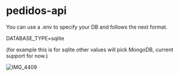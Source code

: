 # pedidos-api

You can use a .env to specify your DB and follows the next format.

DATABASE_TYPE=sqlite 

(for example this is for sqlite other values will pick MongoDB, current support for now.)


![IMG_4409](https://github.com/user-attachments/assets/caeb4bac-2fd5-4ba6-a2c4-72c5e7ec268b)
